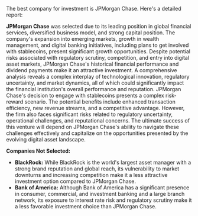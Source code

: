 The best company for investment is JPMorgan Chase. Here's a detailed report:

**JPMorgan Chase** was selected due to its leading position in global financial services, diversified business model, and strong capital position. The company's expansion into emerging markets, growth in wealth management, and digital banking initiatives, including plans to get involved with stablecoins, present significant growth opportunities. Despite potential risks associated with regulatory scrutiny, competition, and entry into digital asset markets, JPMorgan Chase's historical financial performance and dividend payments make it an attractive investment. A comprehensive analysis reveals a complex interplay of technological innovation, regulatory uncertainty, and market dynamics, all of which could significantly impact the financial institution's overall performance and reputation. JPMorgan Chase's decision to engage with stablecoins presents a complex risk-reward scenario. The potential benefits include enhanced transaction efficiency, new revenue streams, and a competitive advantage. However, the firm also faces significant risks related to regulatory uncertainty, operational challenges, and reputational concerns. The ultimate success of this venture will depend on JPMorgan Chase's ability to navigate these challenges effectively and capitalize on the opportunities presented by the evolving digital asset landscape.

**Companies Not Selected:**

*   **BlackRock:** While BlackRock is the world's largest asset manager with a strong brand reputation and global reach, its vulnerability to market downturns and increasing competition make it a less attractive investment option compared to JPMorgan Chase.
*   **Bank of America:** Although Bank of America has a significant presence in consumer, commercial, and investment banking and a large branch network, its exposure to interest rate risk and regulatory scrutiny make it a less favorable investment choice than JPMorgan Chase.